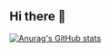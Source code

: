 ## Hi there 👋

[![Anurag's GitHub stats](https://github-readme-stats.vercel.app/api?username=abdulrahman-riyad&show_icons=true&theme=merko)](https://github.com/abdulrahman-riyad/github-readme-stats)
